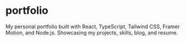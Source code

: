 # portfolio
 My personal portfolio built with React, TypeScript, Tailwind CSS, Framer Motion, and Node.js. Showcasing my projects, skills, blog, and resume. 
